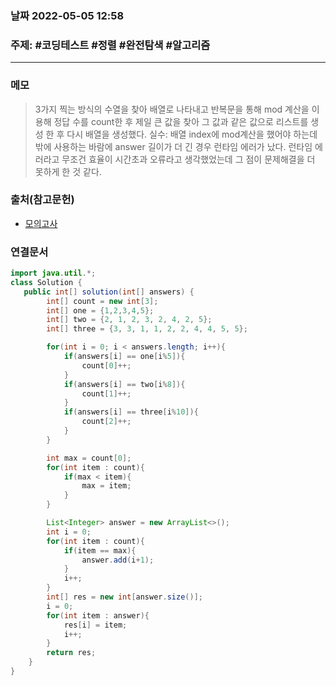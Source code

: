 ### 날짜  2022-05-05 12:58
### 주제: #코딩테스트 #정렬 #완전탐색 #알고리즘
---
### 메모
> 3가지 찍는 방식의 수열을 찾아 배열로 나타내고 반복문을 통해  mod 계산을 이용해 정답 수를 count한 후 제일 큰 값을 찾아 그 값과 같은 값으로 리스트를 생성 한 후 다시 배열을 생성했다.
> 실수: 배열 index에 mod계산을 했어야 하는데 밖에 사용하는 바람에 answer 길이가 더 긴 경우 런타임 에러가 났다. 런타임 에러라고 무조건 효율이 시간초과 오류라고 생각했었는데 그 점이 문제해결을 더 못하게 한 것 같다.
### 출처(참고문헌)
- [모의고사](https://programmers.co.kr/learn/courses/30/lessons/42840)
### 연결문서



```java
import java.util.*;
class Solution {
   public int[] solution(int[] answers) {
		int[] count = new int[3];
		int[] one = {1,2,3,4,5};
		int[] two = {2, 1, 2, 3, 2, 4, 2, 5};
		int[] three = {3, 3, 1, 1, 2, 2, 4, 4, 5, 5};

		for(int i = 0; i < answers.length; i++){
			if(answers[i] == one[i%5]){
				count[0]++;
			}
			if(answers[i] == two[i%8]){
				count[1]++;
			}
			if(answers[i] == three[i%10]){
				count[2]++;
			}
		}

		int max = count[0];
		for(int item : count){
			if(max < item){
				max = item;
			}
		}

		List<Integer> answer = new ArrayList<>();
		int i = 0;
		for(int item : count){
			if(item == max){
				answer.add(i+1);
			}
			i++;
		}
        int[] res = new int[answer.size()];
        i = 0;
        for(int item : answer){
            res[i] = item;
            i++;
        }
        return res;
    }
}
```
